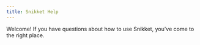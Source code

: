 ```yaml
---
title: Snikket Help
---
```


Welcome! If you have questions about how to use Snikket, you've come to the
right place.
